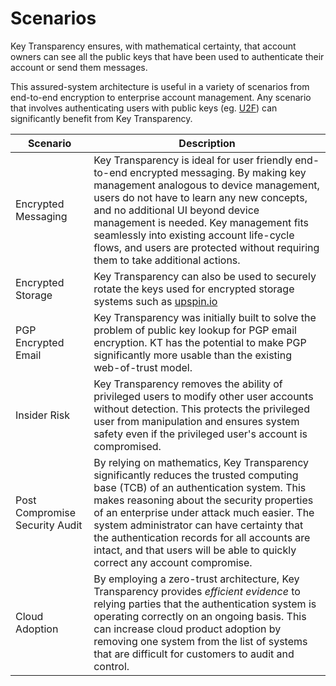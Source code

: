 # Scenarios

Key Transparency ensures, with mathematical certainty, that account owners can
see all the public keys that have been used to authenticate their account or send them messages.

This assured-system architecture is useful in a variety of scenarios from end-to-end encryption to enterprise account management.
Any scenario that involves authenticating users with public keys
(eg. [U2F](https://en.wikipedia.org/wiki/Universal_2nd_Factor))
can significantly benefit from Key Transparency.

|  **Scenario** |  **Description** |
|---------------|------------------|
| Encrypted Messaging | Key Transparency is ideal for user friendly end-to-end encrypted messaging.  By making key management analogous to device management, users do not have to learn any new concepts, and no additional UI beyond device management is needed. Key management fits seamlessly into existing account life-cycle flows, and users are protected without requiring them to take additional actions. |
| Encrypted Storage  | Key Transparency can also be used to securely rotate the keys used for encrypted storage systems such as [upspin.io](upspin.io) |
| PGP Encrypted Email | Key Transparency was initially built to solve the problem of public key lookup for PGP email encryption. KT has the potential to make PGP significantly more usable than the existing web-of-trust model. |
| Insider Risk        | Key Transparency removes the ability of privileged users to modify other user accounts without detection.  This protects the privileged user from manipulation and ensures system safety even if the privileged user's account is compromised. |
| Post Compromise Security Audit | By relying on mathematics, Key Transparency significantly reduces the trusted computing base (TCB) of an authentication system.  This makes reasoning about the security properties of an enterprise under attack much easier.  The system administrator can have certainty that the authentication records for all accounts are intact, and that users will be able to quickly correct any account compromise. |
| Cloud Adoption      | By employing a zero-trust architecture, Key Transparency provides *efficient evidence* to relying parties that the authentication system is operating correctly on an ongoing basis.  This can increase cloud product adoption by removing one system from the list of systems that are difficult for customers to audit and control. |
